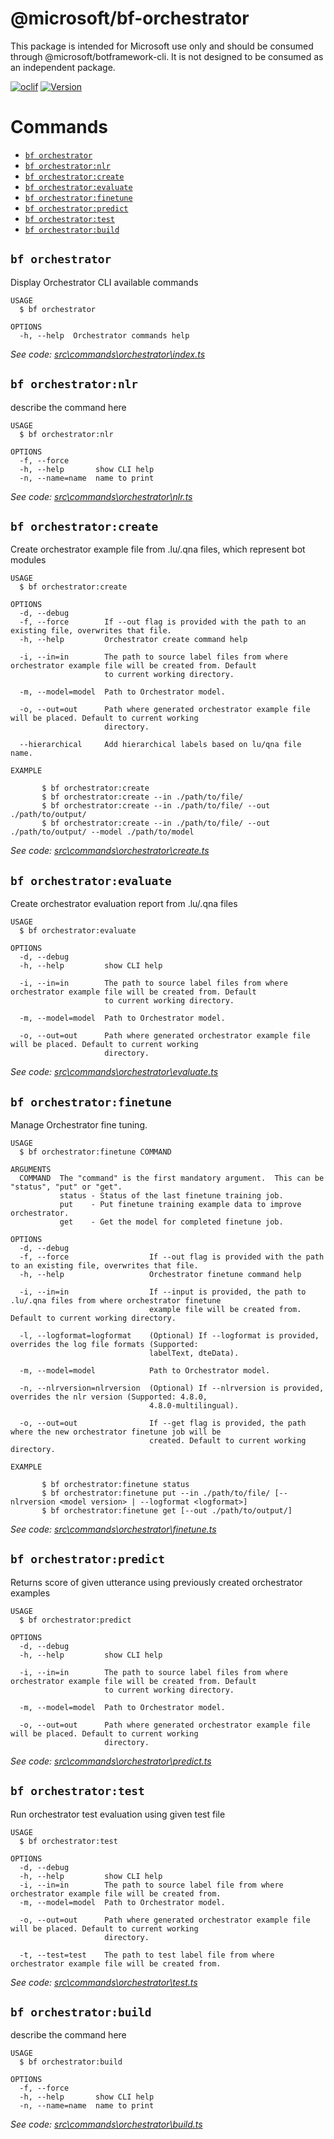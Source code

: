 @microsoft/bf-orchestrator
======================

This package is intended for Microsoft use only and should be consumed through @microsoft/botframework-cli. It is not designed to be consumed as an independent package.

[![oclif](https://img.shields.io/badge/cli-oclif-brightgreen.svg)](https://oclif.io)
[![Version](https://img.shields.io/npm/v/@microsoft/bf-luis-cli.svg)](https://npmjs.org/package/@microsoft/bf-luis-cli)

# Commands
<!-- commands -->
* [`bf orchestrator`](#bf-orchestrator)
* [`bf orchestrator:nlr`](#bf-orchestratornlr)
* [`bf orchestrator:create`](#bf-orchestratorcreate)
* [`bf orchestrator:evaluate`](#bf-orchestratorevaluate)
* [`bf orchestrator:finetune`](#bf-orchestratorfinetune)
* [`bf orchestrator:predict`](#bf-orchestratorpredict)
* [`bf orchestrator:test`](#bf-orchestratortest)
* [`bf orchestrator:build`](#bf-orchestratorbuild)

## `bf orchestrator`

Display Orchestrator CLI available commands

```
USAGE
  $ bf orchestrator

OPTIONS
  -h, --help  Orchestrator commands help
```

_See code: [src\commands\orchestrator\index.ts](https://github.com/microsoft/botframework-cli/blob/v1.0.0/src\commands\orchestrator\index.ts)_

## `bf orchestrator:nlr`

describe the command here

```
USAGE
  $ bf orchestrator:nlr

OPTIONS
  -f, --force
  -h, --help       show CLI help
  -n, --name=name  name to print
```

_See code: [src\commands\orchestrator\nlr.ts](https://github.com/microsoft/botframework-cli/blob/v1.0.0/src\commands\orchestrator\nlr.ts)_


## `bf orchestrator:create`

Create orchestrator example file from .lu/.qna files, which represent bot modules

```
USAGE
  $ bf orchestrator:create

OPTIONS
  -d, --debug
  -f, --force        If --out flag is provided with the path to an existing file, overwrites that file.
  -h, --help         Orchestrator create command help

  -i, --in=in        The path to source label files from where orchestrator example file will be created from. Default
                     to current working directory.

  -m, --model=model  Path to Orchestrator model.

  -o, --out=out      Path where generated orchestrator example file will be placed. Default to current working
                     directory.

  --hierarchical     Add hierarchical labels based on lu/qna file name.

EXAMPLE

       $ bf orchestrator:create 
       $ bf orchestrator:create --in ./path/to/file/
       $ bf orchestrator:create --in ./path/to/file/ --out ./path/to/output/
       $ bf orchestrator:create --in ./path/to/file/ --out ./path/to/output/ --model ./path/to/model
```

_See code: [src\commands\orchestrator\create.ts](https://github.com/microsoft/botframework-cli/blob/v1.0.0/src\commands\orchestrator\create.ts)_

## `bf orchestrator:evaluate`

Create orchestrator evaluation report from .lu/.qna files

```
USAGE
  $ bf orchestrator:evaluate

OPTIONS
  -d, --debug
  -h, --help         show CLI help

  -i, --in=in        The path to source label files from where orchestrator example file will be created from. Default
                     to current working directory.

  -m, --model=model  Path to Orchestrator model.

  -o, --out=out      Path where generated orchestrator example file will be placed. Default to current working
                     directory.
```

_See code: [src\commands\orchestrator\evaluate.ts](https://github.com/microsoft/botframework-cli/blob/v1.0.0/src\commands\orchestrator\evaluate.ts)_

## `bf orchestrator:finetune`

Manage Orchestrator fine tuning.

```
USAGE
  $ bf orchestrator:finetune COMMAND

ARGUMENTS
  COMMAND  The "command" is the first mandatory argument.  This can be "status", "put" or "get".
           status - Status of the last finetune training job.
           put    - Put finetune training example data to improve orchestrator.
           get    - Get the model for completed finetune job.

OPTIONS
  -d, --debug
  -f, --force                  If --out flag is provided with the path to an existing file, overwrites that file.
  -h, --help                   Orchestrator finetune command help

  -i, --in=in                  If --input is provided, the path to .lu/.qna files from where orchestrator finetune
                               example file will be created from. Default to current working directory.

  -l, --logformat=logformat    (Optional) If --logformat is provided, overrides the log file formats (Supported:
                               labelText, dteData).

  -m, --model=model            Path to Orchestrator model.

  -n, --nlrversion=nlrversion  (Optional) If --nlrversion is provided, overrides the nlr version (Supported: 4.8.0,
                               4.8.0-multilingual).

  -o, --out=out                If --get flag is provided, the path where the new orchestrator finetune job will be
                               created. Default to current working directory.

EXAMPLE

       $ bf orchestrator:finetune status
       $ bf orchestrator:finetune put --in ./path/to/file/ [--nlrversion <model version> | --logformat <logformat>]
       $ bf orchestrator:finetune get [--out ./path/to/output/]
```

_See code: [src\commands\orchestrator\finetune.ts](https://github.com/microsoft/botframework-cli/blob/v1.0.0/src\commands\orchestrator\finetune.ts)_

## `bf orchestrator:predict`

Returns score of given utterance using previously created orchestrator examples

```
USAGE
  $ bf orchestrator:predict

OPTIONS
  -d, --debug
  -h, --help         show CLI help

  -i, --in=in        The path to source label files from where orchestrator example file will be created from. Default
                     to current working directory.

  -m, --model=model  Path to Orchestrator model.

  -o, --out=out      Path where generated orchestrator example file will be placed. Default to current working
                     directory.
```

_See code: [src\commands\orchestrator\predict.ts](https://github.com/microsoft/botframework-cli/blob/v1.0.0/src\commands\orchestrator\predict.ts)_

## `bf orchestrator:test`

Run orchestrator test evaluation using given test file

```
USAGE
  $ bf orchestrator:test

OPTIONS
  -d, --debug
  -h, --help         show CLI help
  -i, --in=in        The path to source label file from where orchestrator example file will be created from.
  -m, --model=model  Path to Orchestrator model.

  -o, --out=out      Path where generated orchestrator example file will be placed. Default to current working
                     directory.

  -t, --test=test    The path to test label file from where orchestrator example file will be created from.
```

_See code: [src\commands\orchestrator\test.ts](https://github.com/microsoft/botframework-cli/blob/v1.0.0/src\commands\orchestrator\test.ts)_


## `bf orchestrator:build`

describe the command here

```
USAGE
  $ bf orchestrator:build

OPTIONS
  -f, --force
  -h, --help       show CLI help
  -n, --name=name  name to print
```

_See code: [src\commands\orchestrator\build.ts](https://github.com/microsoft/botframework-cli/blob/v1.0.0/src\commands\orchestrator\build.ts)_
<!-- commandsstop -->

